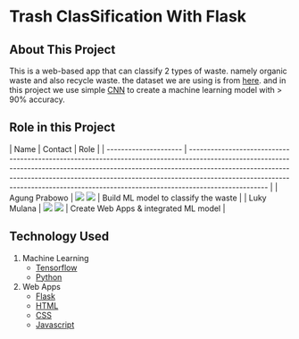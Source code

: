# Trash ClasSification With Flask

## About This Project
This is a web-based app that can classify 2 types of waste. namely organic waste and also recycle waste. the dataset we are using is from [here](https://www.kaggle.com/techsash/waste-classification-data). and in this project we use simple [CNN](https://en.wikipedia.org/wiki/Convolutional_neural_network) to create a machine learning model with > 90% accuracy.

## Role in this Project

| Name                  | Contact                  | Role                                                                                                                                                                                                                                                                                                                                        |
| --------------------- | ---------------------------------------------------------------------------------------------------------------------------------------------------------------------------------------------------------------------------------------------------------------------------------------------------------------------------------------------- |
| Agung Prabowo         | <a href="https://www.linkedin.com/in/agung-prabowo8800/"><img src="https://img.shields.io/badge/LinkedIn-0077B5?style=for-the-badge&logo=linkedin&logoColor=white" /></a> <a href="https://github.com/AgungP88"><img src="https://img.shields.io/badge/GitHub-100000?style=for-the-badge&logo=github&logoColor=white" /></a>                   | Build ML model to classify the waste                   |
| Luky Mulana           | <a href="https://www.linkedin.com/in/lukymulana/"><img src="https://img.shields.io/badge/LinkedIn-0077B5?style=for-the-badge&logo=linkedin&logoColor=white" /></a> <a href="https://github.com/lukymulana"><img src="https://img.shields.io/badge/GitHub-100000?style=for-the-badge&logo=github&logoColor=white" /></a>                        | Create Web Apps & integrated ML model                   |

## Technology Used

1. Machine Learning
   - [Tensorflow](https://www.tensorflow.org/)
   - [Python](https://www.python.org/)
2. Web Apps
   - [Flask](https://flask.palletsprojects.com/)
   - [HTML](https://html.com/)
   - [CSS](https://css.com/)
   - [Javascript](https://www.javascript.com/)
